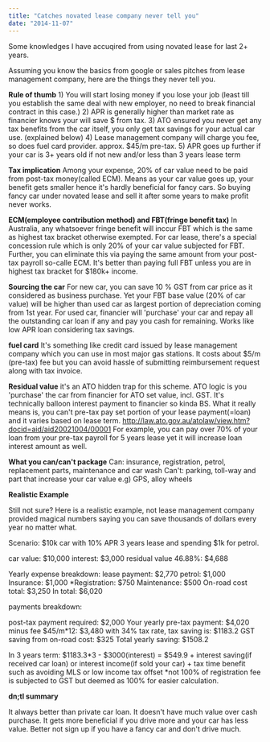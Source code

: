 ```yaml
---
title: "Catches novated lease company never tell you"
date: "2014-11-07"
---
```


Some knowledges I have accuqired from using novated lease for last 2+ years.

Assuming you know the basics from google or sales pitches from lease management company, here are the things they never tell you.

**Rule of thumb** 1) You will start losing money if you lose your job (least till you establish the same deal with new employer, no need to break financial contract in this case.) 2) APR is generally higher than market rate as financier knows your will save $ from tax. 3) ATO ensured you never get any tax benefits from the car itself, you only get tax savings for your actual car use. (explained below) 4) Lease management company will charge you fee, so does fuel card provider. approx. $45/m pre-tax. 5) APR goes up further if your car is 3+ years old if not new and/or less than 3 years lease term

**Tax implication** Among your expense, 20% of car value need to be paid from post-tax money(called ECM). Means as your car value goes up, your benefit gets smaller hence it's hardly beneficial for fancy cars. So buying fancy car under novated lease and sell it after some years to make profit never works.

**ECM(employee contribution method) and FBT(fringe benefit tax)** In Australia, any whatsoever fringe benefit will inccur FBT which is the same as highest tax bracket otherwise exempted. For car lease, there's a special concession rule which is only 20% of your car value subjected for FBT. Further, you can eliminate this via paying the same amount from your post-tax payroll so-calle ECM. It's better than paying full FBT unless you are in highest tax bracket for $180k+ income.

**Sourcing the car** For new car, you can save 10 % GST from car price as it considered as business purchase. Yet your FBT base value (20% of car value) will be higher than used car as largest portion of depreciation coming from 1st year. For used car, financier will 'purchase' your car and repay all the outstanding car loan if any and pay you cash for remaining. Works like low APR loan considering tax savings.

**fuel card** It's something like credit card issued by lease management company which you can use in most major gas stations. It costs about $5/m (pre-tax) fee but you can avoid hassle of submitting reimbursement request along with tax invoice.

**Residual value** it's an ATO hidden trap for this scheme. ATO logic is you 'purchase' the car from financier for ATO set value, incl. GST. It's technically balloon interest payment to financier so kinda BS. What it really means is, you can't pre-tax pay set portion of your lease payment(=loan) and it varies based on lease term. http://law.ato.gov.au/atolaw/view.htm?docid=aid/aid20021004/00001 For example, you can pay over 70% of your loan from your pre-tax payroll for 5 years lease yet it will increase loan interest amount as well.

**What you can/can't package** Can: insurance, registration, petrol, replacement parts, maintenance and car wash Can't: parking, toll-way and part that increase your car value e.g) GPS, alloy wheels

**Realistic Example**

Still not sure? Here is a realistic example, not lease management company provided magical numbers saying you can save thousands of dollars every year no matter what.

Scenario: $10k car with 10% APR 3 years lease and spending $1k for petrol.

car value: $10,000 interest: $3,000 residual value 46.88%: $4,688

Yearly expense breakdown: lease payment: $2,770 petrol: $1,000 Insurance: $1,000 \*Registration: $750 Maintenance: $500 On-road cost total: $3,250 In total: $6,020

payments breakdown:

post-tax payment required: $2,000 Your yearly pre-tax payment: $4,020 minus fee $45/m\*12: $3,480 with 34% tax rate, tax saving is: $1183.2 GST saving from on-road cost: $325 Total yearly saving: $1508.2

In 3 years term: $1183.3\*3 - $3000(interest) = $549.9 + interest saving(if received car loan) or interest income(if sold your car) + tax time benefit such as avoiding MLS or low income tax offset \*not 100% of registration fee is subjected to GST but deemed as 100% for easier calculation.

**dn;tl summary**

It always better than private car loan. It doesn't have much value over cash purchase. It gets more beneficial if you drive more and your car has less value. Better not sign up if you have a fancy car and don't drive much.

